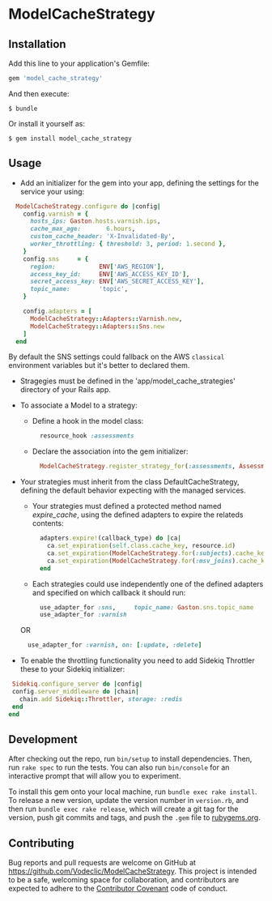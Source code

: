 # ModelCacheStrategy

## Installation

Add this line to your application's Gemfile:

```ruby
gem 'model_cache_strategy'
```

And then execute:

    $ bundle

Or install it yourself as:

    $ gem install model_cache_strategy

## Usage
* Add an initializer for the gem into your app, defining the settings for the service your using:

```ruby
  ModelCacheStrategy.configure do |config|
    config.varnish = {
      hosts_ips: Gaston.hosts.varnish.ips,
      cache_max_age:       6.hours,
      custom_cache_header: 'X-Invalidated-By',
      worker_throttling: { threshold: 3, period: 1.second },
    }
    config.sns     = {
      region:            ENV['AWS_REGION'],
      access_key_id:     ENV['AWS_ACCESS_KEY_ID'],
      secret_access_key: ENV['AWS_SECRET_ACCESS_KEY'],
      topic_name:        'topic',
    }

    config.adapters = [
      ModelCacheStrategy::Adapters::Varnish.new,
      ModelCacheStrategy::Adapters::Sns.new
    ]
  end
```
  By default the SNS settings could fallback on the AWS `classical` environment variables but it's better to declared them.

* Stragegies must be defined in the 'app/model_cache_strategies' directory of your Rails app.
* To associate a Model to a strategy:
  * Define a hook in the model class:

    ```ruby
      resource_hook :assessments
    ```

  * Declare the association into the gem initializer:

    ```ruby
      ModelCacheStrategy.register_strategy_for(:assessments, AssessmentCacheStrategy)
    ```
* Your strategies must inherit from the class DefaultCacheStrategy, defining the default behavior expecting with the managed services.
  * Your strategies must defined a protected method named *expire_cache*, using the defined adapters to expire the relateds contents:

    ```ruby
      adapters.expire!(callback_type) do |ca|
        ca.set_expiration(self.class.cache_key, resource.id)
        ca.set_expiration(ModelCacheStrategy.for(:subjects).cache_key, metasujet_ids)
        ca.set_expiration(ModelCacheStrategy.for(:msv_joins).cache_key, msv_join_ids)
      end
    ```
  * Each strategies could use independently one of the defined adapters and specified on which callback it should run:

    ```ruby
      use_adapter_for :sns,     topic_name: Gaston.sns.topic_name
      use_adapter_for :varnish
    ```

  OR

    ```ruby
      use_adapter_for :varnish, on: [:update, :delete]
    ```
* To enable the throttling functionality you need to add Sidekiq Throttler these to your Sidekiq initializer:
 ```ruby
  Sidekiq.configure_server do |config|
  config.server_middleware do |chain|
    chain.add Sidekiq::Throttler, storage: :redis
  end
end
 ```


## Development

After checking out the repo, run `bin/setup` to install dependencies. Then, run `rake spec` to run the tests. You can also run `bin/console` for an interactive prompt that will allow you to experiment.

To install this gem onto your local machine, run `bundle exec rake install`. To release a new version, update the version number in `version.rb`, and then run `bundle exec rake release`, which will create a git tag for the version, push git commits and tags, and push the `.gem` file to [rubygems.org](https://rubygems.org).

## Contributing

Bug reports and pull requests are welcome on GitHub at https://github.com/Vodeclic/ModelCacheStrategy. This project is intended to be a safe, welcoming space for collaboration, and contributors are expected to adhere to the [Contributor Covenant](contributor-covenant.org) code of conduct.
